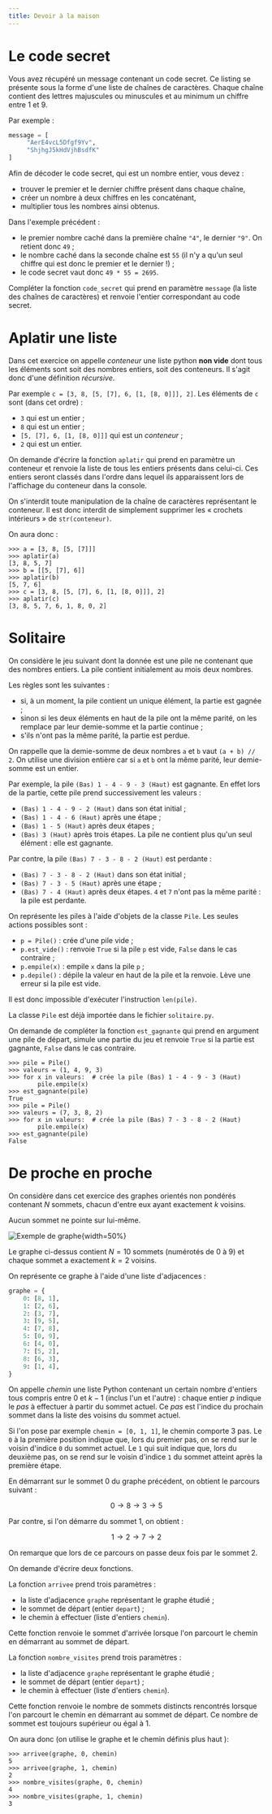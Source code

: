 ```yaml
---
title: Devoir à la maison
---
```

# Le code secret

Vous avez récupéré un message contenant un code secret. Ce listing se présente sous la forme d'une liste de chaînes de caractères.
Chaque chaîne contient des lettres majuscules ou minuscules et au minimum un chiffre entre 1 et 9.

Par exemple :

```python
message = [
     "AerE4vcL5Dfgf9Yv",
     "ShjhgJ5kHdVjhBsdfK"
]
```

Afin de décoder le code secret, qui est un nombre entier, vous devez :

* trouver le premier et le dernier chiffre présent dans chaque chaîne,
* créer un nombre à deux chiffres en les concaténant,
* multiplier tous les nombres ainsi obtenus.

Dans l'exemple précédent :

* le premier nombre caché dans la première chaîne `"4"`, le dernier `"9"`. On retient donc `49` ;
* le nombre caché dans la seconde chaîne est `55` (il n'y a qu'un seul chiffre qui est donc le premier et le dernier !) ;
* le code secret vaut donc `49 * 55 = 2695`.

Compléter la fonction `code_secret` qui prend en paramètre `message` (la liste des chaînes de caractères) et renvoie l'entier correspondant au code secret.

# Aplatir une liste

Dans cet exercice on appelle *conteneur* une liste python **non vide** dont tous les éléments sont soit des nombres entiers, soit des conteneurs. Il s'agit donc d'une définition *récursive*.

Par exemple `c = [3, 8, [5, [7], 6, [1, [8, 0]]], 2]`. Les éléments de `c` sont (dans cet ordre) :

* `3` qui est un entier ;
* `8` qui est un entier ;
* `[5, [7], 6, [1, [8, 0]]]` qui est un *conteneur* ;
* `2` qui est un entier.

On demande d'écrire la fonction `aplatir` qui prend en paramètre un conteneur et renvoie la liste de tous les entiers présents dans celui-ci. Ces entiers seront classés dans l'ordre dans lequel ils apparaissent lors de l'affichage du conteneur dans la console.

On s'interdit toute manipulation de la chaîne de caractères représentant le conteneur. Il est donc interdit de simplement supprimer les « crochets intérieurs » de `str(conteneur)`.

On aura donc :

```pycon
>>> a = [3, 8, [5, [7]]]
>>> aplatir(a)
[3, 8, 5, 7]
>>> b = [[5, [7], 6]]
>>> aplatir(b)
[5, 7, 6]
>>> c = [3, 8, [5, [7], 6, [1, [8, 0]]], 2]
>>> aplatir(c)
[3, 8, 5, 7, 6, 1, 8, 0, 2]
```

# Solitaire

On considère le jeu suivant dont la donnée est une pile ne contenant que des nombres entiers. La pile contient initialement au mois deux nombres.

Les règles sont les suivantes :

* si, à un moment, la pile contient un unique élément, la partie est gagnée ;
* sinon si les deux éléments en haut de la pile ont la même parité, on les remplace par leur demie-somme et la partie continue ;
* s'ils n'ont pas la même parité, la partie est perdue.

On rappelle que la demie-somme de deux nombres `a` et `b` vaut `(a + b) // 2`. On utilise une division entière car si `a` et `b` ont la même parité, leur demie-somme est un entier.

Par exemple, la pile `(Bas) 1 - 4 - 9 - 3 (Haut)` est gagnante. En effet lors de la partie, cette pile prend successivement les valeurs :

* `(Bas) 1 - 4 - 9 - 2 (Haut)` dans son état initial ;
* `(Bas) 1 - 4 - 6 (Haut)` après une étape ;
* `(Bas) 1 - 5 (Haut)` après deux étapes ;
* `(Bas) 3 (Haut)` après trois étapes. La pile ne contient plus qu'un seul élément : elle est gagnante.

Par contre, la pile `(Bas) 7 - 3 - 8 - 2 (Haut)` est perdante :

* `(Bas) 7 - 3 - 8 - 2 (Haut)` dans son état initial ;
* `(Bas) 7 - 3 - 5 (Haut)` après une étape ;
* `(Bas) 7 - 4 (Haut)` après deux étapes. `4` et `7` n'ont pas la même parité : la pile est perdante.

On représente les piles à l'aide d'objets de la classe `Pile`. Les seules actions possibles sont :

* `p = Pile()` : crée d'une pile vide ;
* `p.est_vide()` : renvoie `True` si la pile `p` est vide, `False` dans le cas contraire ;
* `p.empile(x)` : empile `x` dans la pile `p` ;
* `p.depile()` : dépile  la valeur en haut de la pile et la renvoie. Lève une erreur si la pile est vide.

Il est donc impossible d'exécuter l'instruction `len(pile)`.

La classe `Pile` est déjà importée dans le fichier `solitaire.py`.

On demande de compléter la fonction `est_gagnante` qui prend en argument une pile de départ, simule une partie du jeu et renvoie `True` si la partie est gagnante, `False` dans le cas contraire.

```pycon
>>> pile = Pile()
>>> valeurs = (1, 4, 9, 3)
>>> for x in valeurs:  # crée la pile (Bas) 1 - 4 - 9 - 3 (Haut)
        pile.empile(x)
>>> est_gagnante(pile)
True
>>> pile = Pile()
>>> valeurs = (7, 3, 8, 2)
>>> for x in valeurs:  # crée la pile (Bas) 7 - 3 - 8 - 2 (Haut)
        pile.empile(x)
>>> est_gagnante(pile)
False
```

# De proche en proche

On considère dans cet exercice des graphes orientés non pondérés contenant $N$ sommets, chacun d'entre eux ayant exactement $k$ voisins.

Aucun sommet ne pointe sur lui-même.

![Exemple de graphe](proche_en_proche/graphe_1.png){width=50%}

Le graphe ci-dessus contient $N = 10$ sommets (numérotés de $0$ à $9$) et chaque sommet a exactement $k = 2$ voisins.

On représente ce graphe à l'aide d'une liste d'adjacences :

```python
graphe = {
    0: [8, 1],
    1: [2, 6],
    2: [3, 7],
    3: [9, 5],
    4: [7, 8],
    5: [0, 9],
    6: [4, 0],
    7: [5, 2],
    8: [6, 3],
    9: [1, 4],
}
```

On appelle *chemin* une liste Python contenant un certain nombre d'entiers tous compris entre $0$ et $k - 1$ (inclus l'un et l'autre) : chaque entier $p$ indique le *pas* à effectuer à partir du sommet actuel. Ce *pas* est l'indice du prochain sommet dans la liste des voisins du sommet actuel.

Si l'on pose par exemple `chemin = [0, 1, 1]`, le chemin comporte $3$ pas.
Le `0` à la première position indique que, lors du premier pas, on se rend sur le voisin d'indice `0` du sommet actuel. Le `1` qui suit indique que, lors du deuxième pas, on se rend sur le voisin d'indice `1` du sommet atteint après la première étape.

En démarrant sur le sommet $0$ du graphe précédent, on obtient le parcours suivant :

$$0 \rightarrow 8 \rightarrow 3 \rightarrow 5$$

Par contre, si l'on démarre du sommet $1$, on obtient :

$$1 \rightarrow 2 \rightarrow 7 \rightarrow 2$$

On remarque que lors de ce parcours on passe deux fois par le sommet $2$.

On demande d'écrire deux fonctions.

La fonction `arrivee` prend trois paramètres :

  * la liste d'adjacence `graphe` représentant le graphe étudié ;
  * le sommet de départ (entier `depart`) ;
  * le chemin à effectuer (liste d'entiers `chemin`).

Cette fonction renvoie le sommet d'arrivée lorsque l'on parcourt le chemin en démarrant au sommet de départ.

La fonction `nombre_visites` prend trois paramètres :

  * la liste d'adjacence `graphe` représentant le graphe étudié ;
  * le sommet de départ (entier `depart`) ;
  * le chemin à effectuer (liste d'entiers `chemin`).

Cette fonction renvoie le nombre de sommets distincts rencontrés lorsque l'on parcourt le chemin en démarrant au sommet de départ. Ce nombre de sommet est toujours supérieur ou égal à $1$.

On aura donc (on utilise le graphe et le chemin définis plus haut ):

```pycon
>>> arrivee(graphe, 0, chemin)
5
>>> arrivee(graphe, 1, chemin)
2
>>> nombre_visites(graphe, 0, chemin)
4
>>> nombre_visites(graphe, 1, chemin)
3
```
